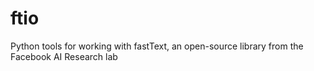 # ftio
Python tools for working with fastText, an open-source library from the Facebook AI Research lab
